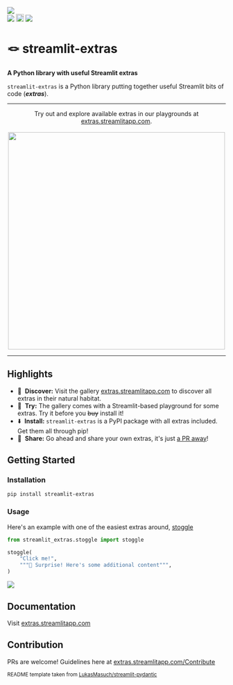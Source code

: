 
<a href="https://extras.streamlitapp.com" title="Python Version"><img src="https://static.streamlit.io/badges/streamlit_badge_black_white.svg"></a><br>
<a href="https://github.com/arnaudmiribel/streamlit-extras/" title="Python Version"><img src="https://img.shields.io/badge/Python-3.9%2B-blue&style=flat"></a>
<a href="https://badge.fury.io/py/streamlit-extras"><img src="https://badge.fury.io/py/streamlit-extras.svg" alt="PyPI version" height="18"></a>
<a href="https://hits.seeyoufarm.com"><img src="https://hits.seeyoufarm.com/api/count/incr/badge.svg?url=https%3A%2F%2Fgithub.com%2Farnaudmiribel%2Fstreamlit-extras&count_bg=%2379C83D&title_bg=%23555555&icon=&icon_color=%23E7E7E7&title=visits&edge_flat=false"/></a>


# 🪢 streamlit-extras


<strong>A Python library with useful Streamlit extras</strong>

`streamlit-extras` is a Python library putting together useful Streamlit bits of code (<b><i>extras</i></b>).

---

<p align="center">
     Try out and explore available extras in our playgrounds at <a href="https://extras.streamlitapp.com">extras.streamlitapp.com</a>.<br><br>
     <img src="https://user-images.githubusercontent.com/7164864/186383332-147e820d-cd02-4962-b8b9-91fe9f675dfe.gif" width="500px"></img>
</p>



---

## Highlights

- 📙&nbsp; <b>Discover:</b> Visit the gallery <a href="https://extras.streamlitapp.com">extras.streamlitapp.com</a> to discover all extras in their natural habitat.
- 🛝&nbsp; <b>Try:</b> The gallery comes with a Streamlit-based playground for some extras. Try it before you <strike>buy</strike> install it!
- ⬇️&nbsp; <b>Install:</b> `streamlit-extras` is a PyPI package with all extras included. Get them all through pip!
- 🫴&nbsp; <b>Share:</b> Go ahead and share your own extras, it's just [a PR away](https://extras.streamlitapp.com/Contribute)!

## Getting Started

### Installation

```
pip install streamlit-extras
```

### Usage

Here's an example with one of the easiest extras around, <a href="https://extras.streamlitapp.com/Toggle%20button">stoggle</a>
```python
from streamlit_extras.stoggle import stoggle

stoggle(
    "Click me!",
    """🥷 Surprise! Here's some additional content""",
)
```

<img src="https://user-images.githubusercontent.com/16867691/192553812-f91c801b-e820-470b-84c6-4563504c6ce5.gif"></img>




## Documentation

Visit <a href="https://extras.streamlitapp.com">extras.streamlitapp.com</a>

## Contribution

PRs are welcome! Guidelines here at <a href="https://extras.streamlitapp.com/Contribute">extras.streamlitapp.com/Contribute</a>

<sup>README template taken from <a href="https://github.com/LukasMasuch/streamlit-pydantic">LukasMasuch/streamlit-pydantic</a></sup>
